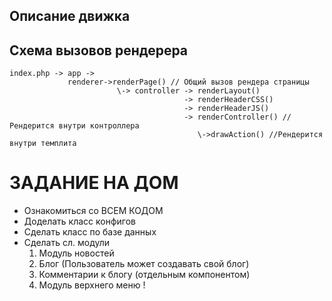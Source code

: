 Описание движка
----------------


## Схема вызовов рендерера

```
index.php -> app ->
             renderer->renderPage() // Общий вызов рендера страницы
                        \-> controller -> renderLayout()
                                       -> renderHeaderCSS()
                                       -> renderHeaderJS()
                                       -> renderController() //Рендерится внутри контроллера
                                          \->drawAction() //Рендерится внутри темплита
```



# ЗАДАНИЕ НА ДОМ

* Ознакомиться со ВСЕМ КОДОМ
* Доделать класс конфигов
* Сделать класс по базе данных
* Сделать сл. модули
    1. Модуль новостей
    1. Блог (Пользователь может создавать свой блог)
    1. Комментарии к блогу (отдельным компонентом)
    1. Модуль верхнего меню                                       !